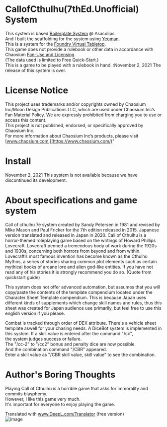 # CallofCthulhu(7thEd.Unofficial) System  
This system is based [Boilerplate System](https://gitlab.com/asacolips-projects/foundry-mods/foundryvtt-system-tutorial/-/blob/master/pages/01-getting-started.md) @ Asacolips.  
And I built the scaffolding for the system using [Yeoman](https://yeoman.io/).  
This is a system for the [Foundry Virtual Tabletop](http://foundryvtt.com).  
This game does not provide a rulebook or other data in accordance with  
Chaosium [Fan-Use and Licensing](https://www.chaosium.com/fan-use-and-licensing-q-a/).  
(The data used is limited to Free Quick-Start.)  
This is a game to be played with a rulebook in hand.
:November 2, 2021
The release of this system is over.
  
# License Notice  
This project uses trademarks and/or copyrights owned by Chaosium Inc/Moon Design Publications LLC, 
 which are used under Chaosium Inc’s Fan Material Policy. 
We are expressly prohibited from charging you to use or access this content.  
This project is not published, endorsed, or specifically approved by Chaosium Inc.  
For more information about Chaosium Inc’s products, 
please visit [www.chaosium.com.](https://www.chaosium.com/)"  

# Install  
November 2, 2021
This system is not available because we have discontinued its development.

# About specifications and game system  
Call of cthulhu 7e system created by Sandy Petersen in 1981 and revised by Mike Mason and Paul Fricker for the 7th edition released in 2015. Japanese version translated and released in Japan in 2020.
Call of Cthulhu is a horror-themed roleplaying game based  on  the  writings  of  Howard  Phillips  Lovecraft.  Lovecraft penned a tremendous body of work during the 1920s and 1930s, concerning both horrors from beyond and from within. Lovecraft’s most famous invention has become known as the Cthulhu Mythos, a series of stories sharing common plot elements such as certain mythical books  of  arcane  lore  and  alien  god-like  entities.  If  you  have not read any of his stories it is strongly recommend you do so. (Quote from quickstart guide)

This system does not offer advanced automation, but assumes that you will copy/paste the contents of the template compendium located under the Character Sheet Template compendium.
This is because Japan uses different kinds of supplements which change skill names and rules, thus this sheet was created for Japan audience use primarily, but feel free to use this english version if you please.

Combat is tracked through order of DEX attribute. There's a vehicle sheet template aswell for your chasing needs.
A DiceBot system is implemented in this system. If a skill value is entered after the command "/cc",  
the system judges success or failure.  
The "/cc-2" to "/cc2" bonus and penalty dice are now possible.  
And the combination command "/CBR" appeared.  
Enter a skill value as "/CBR skill value, skill value" to see the combination.  
# Author's Boring Thoughts  
Playing Call of Cthulhu is a horrible game that asks for immorality and commits blasphemy.  
However, I like this game very much.  
It's important for everyone to enjoy playing the game.  

Translated with www.DeepL.com/Translator (free version)   
![image](https://raw.githubusercontent.com/tadaimatrpg/tadaima/master/kaihatuyou2.png)
